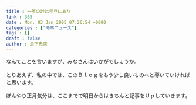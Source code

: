 ```yaml
---
title : 一年の計は元旦にあり
link : 365
date : Mon, 03 Jan 2005 07:26:54 +0000
categories : ["時事ニュース"]
tags : []
draft : false
author : 倉下忠憲
---
```


なんてことを言いますが、みなさんはいかがでしょうか。<BR><BR>とりあえず、私の中では、このＢｌｏｇをもう少し良いものへと導いていければと思います。<BR><BR>ぼんやり正月気分は、ここまでで明日からはきちんと記事をＵｐしていきます。<br><br>
